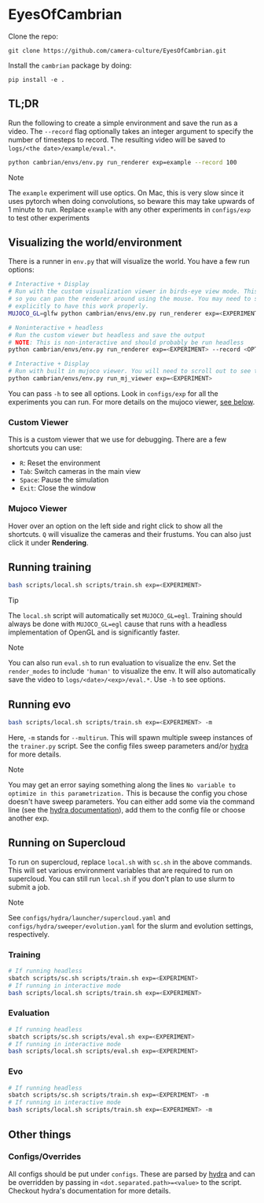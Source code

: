 # EyesOfCambrian

Clone the repo:

```
git clone https://github.com/camera-culture/EyesOfCambrian.git
```

Install the `cambrian` package by doing:
```
pip install -e .
```

## TL;DR

Run the following to create a simple environment and save the run as a video.
The `--record` flag optionally takes an integer argument to specify the number of
timesteps to record. The resulting video will be saved to
`logs/<the date>/example/eval.*`.

```bash
python cambrian/envs/env.py run_renderer exp=example --record 100
```

> [!NOTE]
> The `example` experiment will use optics. On Mac, this is very slow since it uses
> pytorch when doing convolutions, so beware this may take upwards of 1 minute to run.
> Replace `example` with any other experiments in `configs/exp` to test other
> experiments

## Visualizing the world/environment

There is a runner in `env.py` that will visualize the world. You have a few run options:

```bash
# Interactive + Display
# Run with the custom visualization viewer in birds-eye view mode. This is interactive,
# so you can pan the renderer around using the mouse. You may need to set MUJOCO=glfw
# explicitly to have this work properly.
MUJOCO_GL=glfw python cambrian/envs/env.py run_renderer exp=<EXPERIMENT> env.renderer.render_modes="[human]"

# Noninteractive + headless
# Run the custom viewer but headless and save the output
# NOTE: This is non-interactive and should probably be run headless
python cambrian/envs/env.py run_renderer exp=<EXPERIMENT> --record <OPTIONAL_TOTAL_TIMESTEPS>

# Interactive + Display
# Run with built in mujoco viewer. You will need to scroll out to see the full view.
python cambrian/envs/env.py run_mj_viewer exp=<EXPERIMENT>
```

You can pass `-h` to see all options. Look in `configs/exp` for all the experiments
you can run. For more details on the mujoco viewer, [see below](#mujoco-viewer).

### Custom Viewer

This is a custom viewer that we use for debugging. There are a few shortcuts you can
use:

- `R`: Reset the environment
- `Tab`: Switch cameras in the main view
- `Space`: Pause the simulation
- `Exit`: Close the window

### Mujoco Viewer

Hover over an option on the left side and right click to show all the shortcuts. `Q` will visualize the cameras and their frustums. You can also just click it under **Rendering**.

## Running training

```bash
bash scripts/local.sh scripts/train.sh exp=<EXPERIMENT>
```

> [!TIP]
> The `local.sh` script will automatically set `MUJOCO_GL=egl`. Training should always
be done with `MUJOCO_GL=egl` cause that runs with a headless implementation of OpenGL
and is significantly faster.

> [!NOTE]
> You can also run `eval.sh` to run evaluation to visualize the env.
Set the `render_modes` to include `'human'` to visualize the env. It will also
automatically save the video to `logs/<date>/<exp>/eval.*`. Use `-h` to see options.

## Running evo

```bash
bash scripts/local.sh scripts/train.sh exp=<EXPERIMENT> -m
```

Here, `-m` stands for `--multirun`. This will spawn multiple sweep instances of the
`trainer.py` script. See the config files sweep parameters and/or
[hydra](https://hydra.cc/docs/intro) for more details.

> [!NOTE]
> You may get an error saying something along the lines
> `No variable to optimize in this parametrization.` This is because the config you
> chose doesn't have sweep parameters. You can either add some via the command line
> (see the [hydra documentation](https://hydra.cc/docs/intro)), add them to the
> config file or choose another exp.

## Running on Supercloud

To run on supercloud, replace `local.sh` with `sc.sh` in the above commands. This will
set various environment variables that are required to run on supercloud. You can
still run `local.sh` if you don't plan to use slurm to submit a job.

> [!NOTE]
> See `configs/hydra/launcher/supercloud.yaml` and
> `configs/hydra/sweeper/evolution.yaml` for the slurm and evolution settings,
> respectively.

### Training

```bash
# If running headless
sbatch scripts/sc.sh scripts/train.sh exp=<EXPERIMENT>
# If running in interactive mode
bash scripts/local.sh scripts/train.sh exp=<EXPERIMENT>
```

### Evaluation

```bash
# If running headless
sbatch scripts/sc.sh scripts/eval.sh exp=<EXPERIMENT>
# If running in interactive mode
bash scripts/local.sh scripts/eval.sh exp=<EXPERIMENT>
```

### Evo

```bash
# If running headless
sbatch scripts/sc.sh scripts/train.sh exp=<EXPERIMENT> -m
# If running in interactive mode
bash scripts/local.sh scripts/train.sh exp=<EXPERIMENT> -m
```

## Other things

### Configs/Overrides

All configs should be put under `configs`. These are parsed by
[hydra](https://hydra.cc/docs/intro) and can be overridden by passing in
`<dot.separated.path>=<value>` to the script. Checkout hydra's documentation for more
details.
